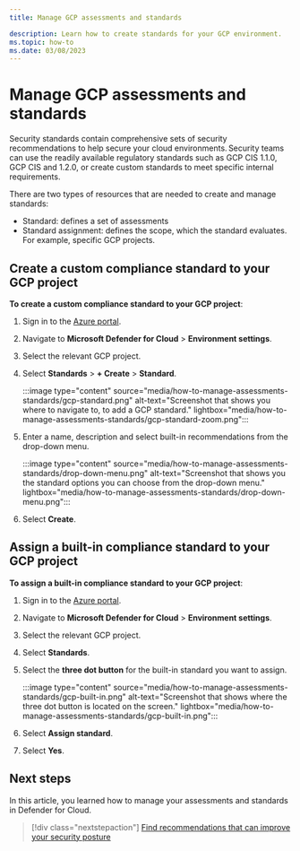 ```yaml
---
title: Manage GCP assessments and standards

description: Learn how to create standards for your GCP environment.
ms.topic: how-to
ms.date: 03/08/2023
---
```


# Manage GCP assessments and standards

Security standards contain comprehensive sets of security recommendations to help secure your cloud environments. Security teams can use the readily available regulatory standards such as GCP CIS 1.1.0, GCP CIS and 1.2.0, or create custom standards to meet specific internal requirements.

There are two types of resources that are needed to create and manage standards:

- Standard: defines a set of assessments
- Standard assignment: defines the scope, which the standard evaluates. For example, specific GCP projects.

## Create a custom compliance standard to your GCP project

**To create a custom compliance standard to your GCP project**:

1. Sign in to the [Azure portal](https://portal.azure.com/).

1. Navigate to **Microsoft Defender for Cloud** > **Environment settings**.

1. Select the relevant GCP project.

1. Select **Standards** > **+ Create** > **Standard**.

    :::image type="content" source="media/how-to-manage-assessments-standards/gcp-standard.png" alt-text="Screenshot that shows you where to navigate to, to add a GCP standard." lightbox="media/how-to-manage-assessments-standards/gcp-standard-zoom.png":::

1. Enter a name, description and select built-in recommendations from the drop-down menu.

    :::image type="content" source="media/how-to-manage-assessments-standards/drop-down-menu.png" alt-text="Screenshot that shows you the standard options you can choose from the drop-down menu." lightbox="media/how-to-manage-assessments-standards/drop-down-menu.png":::

1. Select **Create**.

## Assign a built-in compliance standard to your GCP project

**To assign a built-in compliance standard to your GCP project**:

1. Sign in to the [Azure portal](https://portal.azure.com/).

1. Navigate to **Microsoft Defender for Cloud** > **Environment settings**.

1. Select the relevant GCP project.

1. Select **Standards**.

1. Select the **three dot button** for the built-in standard you want to assign.

    :::image type="content" source="media/how-to-manage-assessments-standards/gcp-built-in.png" alt-text="Screenshot that shows where the three dot button is located on the screen." lightbox="media/how-to-manage-assessments-standards/gcp-built-in.png":::

1. Select **Assign standard**.

1. Select **Yes**.
 
## Next steps

In this article, you learned how to manage your assessments and standards in Defender for Cloud.

> [!div class="nextstepaction"]
> [Find recommendations that can improve your security posture](review-security-recommendations.md)